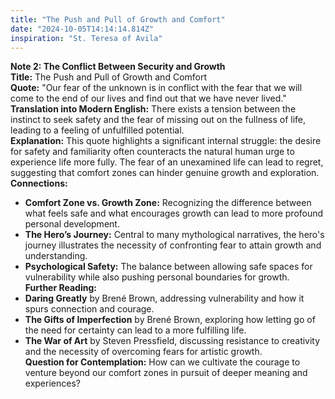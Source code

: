 ```yaml
---
title: "The Push and Pull of Growth and Comfort"
date: "2024-10-05T14:14:14.814Z"
inspiration: "St. Teresa of Avila"
---
```


**Note 2: The Conflict Between Security and Growth**  
**Title:** The Push and Pull of Growth and Comfort  
**Quote:** "Our fear of the unknown is in conflict with the fear that we will come to the end of our lives and find out that we have never lived."  
**Translation into Modern English:** There exists a tension between the instinct to seek safety and the fear of missing out on the fullness of life, leading to a feeling of unfulfilled potential.  
**Explanation:** This quote highlights a significant internal struggle: the desire for safety and familiarity often counteracts the natural human urge to experience life more fully. The fear of an unexamined life can lead to regret, suggesting that comfort zones can hinder genuine growth and exploration.  
**Connections:**  
- **Comfort Zone vs. Growth Zone:** Recognizing the difference between what feels safe and what encourages growth can lead to more profound personal development.  
- **The Hero’s Journey:** Central to many mythological narratives, the hero's journey illustrates the necessity of confronting fear to attain growth and understanding.  
- **Psychological Safety:** The balance between allowing safe spaces for vulnerability while also pushing personal boundaries for growth.  
**Further Reading:**  
- **Daring Greatly** by Brené Brown, addressing vulnerability and how it spurs connection and courage.  
- **The Gifts of Imperfection** by Brené Brown, exploring how letting go of the need for certainty can lead to a more fulfilling life.  
- **The War of Art** by Steven Pressfield, discussing resistance to creativity and the necessity of overcoming fears for artistic growth.  
**Question for Contemplation:** How can we cultivate the courage to venture beyond our comfort zones in pursuit of deeper meaning and experiences?
